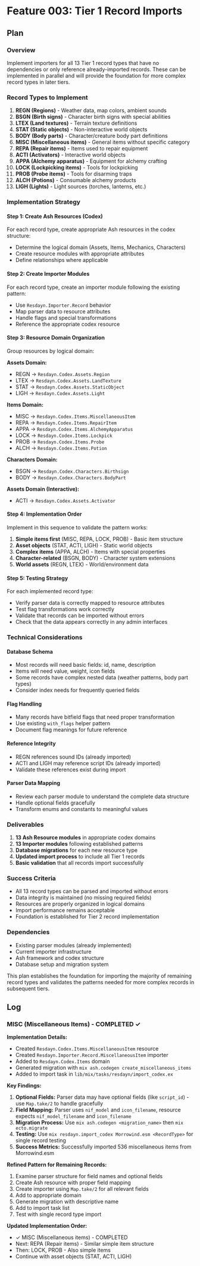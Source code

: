 # Feature 003: Tier 1 Record Imports

## Plan

### Overview
Implement importers for all 13 Tier 1 record types that have no dependencies or only reference already-imported records. These can be implemented in parallel and will provide the foundation for more complex record types in later tiers.

### Record Types to Implement

1. **REGN (Regions)** - Weather data, map colors, ambient sounds
2. **BSGN (Birth signs)** - Character birth signs with special abilities
3. **LTEX (Land textures)** - Terrain texture definitions
4. **STAT (Static objects)** - Non-interactive world objects
5. **BODY (Body parts)** - Character/creature body part definitions
6. **MISC (Miscellaneous items)** - General items without specific category
7. **REPA (Repair items)** - Items used to repair equipment
8. **ACTI (Activators)** - Interactive world objects
9. **APPA (Alchemy apparatus)** - Equipment for alchemy crafting
10. **LOCK (Lockpicking items)** - Tools for lockpicking
11. **PROB (Probe items)** - Tools for disarming traps
12. **ALCH (Potions)** - Consumable alchemy products
13. **LIGH (Lights)** - Light sources (torches, lanterns, etc.)

### Implementation Strategy

#### Step 1: Create Ash Resources (Codex)
For each record type, create appropriate Ash resources in the codex structure:
- Determine the logical domain (Assets, Items, Mechanics, Characters)
- Create resource modules with appropriate attributes
- Define relationships where applicable

#### Step 2: Create Importer Modules
For each record type, create an importer module following the existing pattern:
- Use `Resdayn.Importer.Record` behavior
- Map parser data to resource attributes
- Handle flags and special transformations
- Reference the appropriate codex resource

#### Step 3: Resource Domain Organization
Group resources by logical domain:

**Assets Domain:**
- REGN → `Resdayn.Codex.Assets.Region`
- LTEX → `Resdayn.Codex.Assets.LandTexture`
- STAT → `Resdayn.Codex.Assets.StaticObject`
- LIGH → `Resdayn.Codex.Assets.Light`

**Items Domain:**
- MISC → `Resdayn.Codex.Items.MiscellaneousItem`
- REPA → `Resdayn.Codex.Items.RepairItem`
- APPA → `Resdayn.Codex.Items.AlchemyApparatus`
- LOCK → `Resdayn.Codex.Items.Lockpick`
- PROB → `Resdayn.Codex.Items.Probe`
- ALCH → `Resdayn.Codex.Items.Potion`

**Characters Domain:**
- BSGN → `Resdayn.Codex.Characters.Birthsign`
- BODY → `Resdayn.Codex.Characters.BodyPart`

**Assets Domain (Interactive):**
- ACTI → `Resdayn.Codex.Assets.Activator`

#### Step 4: Implementation Order
Implement in this sequence to validate the pattern works:

1. **Simple items first** (MISC, REPA, LOCK, PROB) - Basic item structure
2. **Asset objects** (STAT, ACTI, LIGH) - Static world objects
3. **Complex items** (APPA, ALCH) - Items with special properties
4. **Character-related** (BSGN, BODY) - Character system extensions
5. **World assets** (REGN, LTEX) - World/environment data

#### Step 5: Testing Strategy
For each implemented record type:
- Verify parser data is correctly mapped to resource attributes
- Test flag transformations work correctly
- Validate that records can be imported without errors
- Check that the data appears correctly in any admin interfaces

### Technical Considerations

#### Database Schema
- Most records will need basic fields: id, name, description
- Items will need value, weight, icon fields
- Some records have complex nested data (weather patterns, body part types)
- Consider index needs for frequently queried fields

#### Flag Handling
- Many records have bitfield flags that need proper transformation
- Use existing `with_flags` helper pattern
- Document flag meanings for future reference

#### Reference Integrity
- REGN references sound IDs (already imported)
- ACTI and LIGH may reference script IDs (already imported)
- Validate these references exist during import

#### Parser Data Mapping
- Review each parser module to understand the complete data structure
- Handle optional fields gracefully
- Transform enums and constants to meaningful values

### Deliverables

1. **13 Ash Resource modules** in appropriate codex domains
2. **13 Importer modules** following established patterns
3. **Database migrations** for each new resource type
4. **Updated import process** to include all Tier 1 records
5. **Basic validation** that all records import successfully

### Success Criteria

- All 13 record types can be parsed and imported without errors
- Data integrity is maintained (no missing required fields)
- Resources are properly organized in logical domains
- Import performance remains acceptable
- Foundation is established for Tier 2 record implementation

### Dependencies

- Existing parser modules (already implemented)
- Current importer infrastructure
- Ash framework and codex structure
- Database setup and migration system

This plan establishes the foundation for importing the majority of remaining record types and validates the patterns needed for more complex records in subsequent tiers.

## Log

### MISC (Miscellaneous Items) - COMPLETED ✓

**Implementation Details:**
- Created `Resdayn.Codex.Items.MiscellaneousItem` resource
- Created `Resdayn.Importer.Record.MiscellaneousItem` importer
- Added to `Resdayn.Codex.Items` domain
- Generated migration with `mix ash.codegen create_miscellaneous_items`
- Added to import task in `lib/mix/tasks/resdayn/import_codex.ex`

**Key Findings:**
1. **Optional Fields:** Parser data may have optional fields (like `script_id`) - use `Map.take/2` to handle gracefully
2. **Field Mapping:** Parser uses `nif_model` and `icon_filename`, resource expects `nif_model_filename` and `icon_filename`
3. **Migration Process:** Use `mix ash.codegen <migration_name>` then `mix ecto.migrate`
4. **Testing:** Use `mix resdayn.import_codex Morrowind.esm <RecordType>` for single record testing
5. **Success Metrics:** Successfully imported 536 miscellaneous items from Morrowind.esm

**Refined Pattern for Remaining Records:**
1. Examine parser structure for field names and optional fields
2. Create Ash resource with proper field mapping
3. Create importer using `Map.take/2` for all relevant fields
4. Add to appropriate domain
5. Generate migration with descriptive name
6. Add to import task list
7. Test with single record type import

**Updated Implementation Order:**
- ✓ MISC (Miscellaneous items) - COMPLETED
- Next: REPA (Repair items) - Similar simple item structure
- Then: LOCK, PROB - Also simple items
- Continue with asset objects (STAT, ACTI, LIGH)